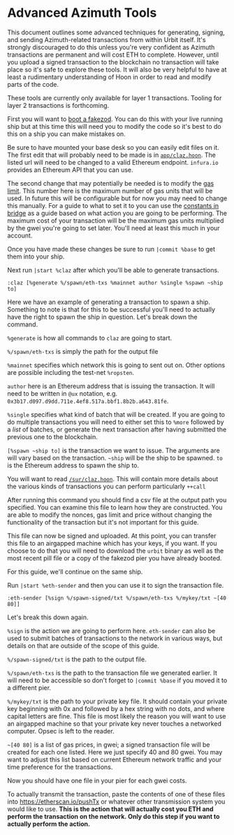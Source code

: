 # Advanced Azimuth Tools

This document outlines some advanced techniques for generating, signing, and sending Azimuth-related transactions from within Urbit itself. It's strongly discouraged to do this unless you're very confident as Azimuth transactions are permanent and will cost ETH to complete. However, until you upload a signed transaction to the blockchain no transaction will take place so it's safe to explore these tools. It will also be very helpful to have at least a rudimentary understanding of Hoon in order to read and modify parts of the code.

These tools are currently only available for layer 1 transactions. Tooling for layer 2 transactions is forthcoming.

First you will want to [boot a fakezod](../build-on-urbit/environment.md#creating-a-fake-ship). You can do this with your live running ship but at this time this will need you to modify the code so it's best to do this on a ship you can make mistakes on.

Be sure to have mounted your base desk so you can easily edit files on it. The first edit that will probably need to be made is in [`app/claz.hoon`](https://github.com/urbit/urbit/blob/85435e9a81e105809d5d381b5d34fae1d4daa3b8/pkg/arvo/app/claz.hoon#L14). The listed url will need to be changed to a valid Ethereum endpoint. `infura.io` provides an Ethereum API that you can use.

The second change that may potentially be needed is to modify the [gas limit](https://github.com/urbit/urbit/blob/85435e9a81e105809d5d381b5d34fae1d4daa3b8/pkg/arvo/app/claz.hoon#L179). This number here is the maximum number of gas units that will be used. In future this will be configurable but for now you may need to change this manually. For a guide to what to set it to you can use the [constants in bridge](https://github.com/urbit/bridge/blob/29f4a14869489481a950a1af53f583d751897444/src/lib/constants.js#L23) as a guide based on what action you are going to be performing. The maximum cost of your transaction will be the maximum gas units multiplied by the gwei you're going to set later. You'll need at least this much in your account.

Once you have made these changes be sure to run `|commit %base` to get them into your ship.

Next run `|start %claz` after which you'll be able to generate transactions.

```
:claz [%generate %/spawn/eth-txs %mainnet author %single %spawn ~ship to]
```

Here we have an example of generating a transaction to spawn a ship. Something to note is that for this to be successful you'll need to actually have the right to spawn the ship in question. Let's break down the command.

`%generate` is how all commands to `claz` are going to start.

`%/spawn/eth-txs` is simply the path for the output file

`%mainnet` specifies which network this is going to sent out on. Other options are possible including the test-net `%ropsten`.

`author` here is an Ethereum address that is issuing the transaction. It will need to be written in `@ux` notation, e.g. `0x3b17.d097.d9dd.711e.4ef8.517a.bbf1.8b2b.a643.81fe`.

`%single` specifies what kind of batch that will be created. If you are going to do multiple transactions you will need to either set this to `%more` followed by a _list_ of batches, or generate the next transaction after having submitted the previous one to the blockchain.

`[%spawn ~ship to]` is the transaction we want to issue. The arguments are will vary based on the transaction. `~ship` will be the ship to be spawned. `to` is the Ethereum address to spawn the ship to.

You will want to read [`/sur/claz.hoon`](https://github.com/urbit/urbit/blob/85435e9a81e105809d5d381b5d34fae1d4daa3b8/pkg/arvo/sur/claz.hoon). This will contain more details about the various kinds of transactions you can perform particularly `++call`

After running this command you should find a csv file at the output path you specified. You can examine this file to learn how they are constructed. You are able to modify the nonces, gas limit and price without changing the functionality of the transaction but it's not important for this guide.

This file can now be signed and uploaded. At this point, you can transfer this file to an airgapped machine which has your keys, if you want. If you choose to do that you will need to download the `urbit` binary as well as the most recent pill file or a copy of the fakezod pier you have already booted.

For this guide, we'll continue on the same ship.

Run `|start %eth-sender` and then you can use it to sign the transaction file.

```
:eth-sender [%sign %/spawn-signed/txt %/spawn/eth-txs %/mykey/txt ~[40 80]]
```

Let's break this down again.

`%sign` is the action we are going to perform here. `eth-sender` can also be used to submit batches of transactions to the network in various ways, but details on that are outside of the scope of this guide.

`%/spawn-signed/txt` is the path to the output file.

`%/spawn/eth-txs` is the path to the transaction file we generated earlier. It will need to be accessible so don't forget to `|commit %base` if you moved it to a different pier.

`%/mykey/txt` is the path to your private key file. It should contain your private key beginning with 0x and followed by a hex string with no dots, and where capital letters are fine. This file is most likely the reason you will want to use an airgapped machine so that your private key never touches a networked computer. Opsec is left to the reader.

`~[40 80]` is a list of gas prices, in gwei; a signed transaction file will be created for each one listed. Here we just specify 40 and 80 gwei. You may want to adjust this list based on current Ethereum network traffic and your time preference for the transactions.

Now you should have one file in your pier for each gwei costs.

To actually transmit the transaction, paste the contents of one of these files into https://etherscan.io/pushTx or whatever other transmission system you would like to use. **This is the action that will actually cost you ETH and perform the transaction on the network. Only do this step if you want to actually perform the action.**
